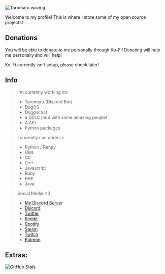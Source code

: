 ![Taromaru waving](https://raw.githubusercontent.com/Taromaruu/Taromaruu/main/taro_hi.gif)

Welcome to my profile! This is where I store some of my open source projects!

## Donations
You will be able to donate to me personally through Ko-Fi! Donating will help me personally and will help!

Ko-Fi currently isn't setup, please check later!

<!-- <a href='https://ko-fi.com/X8X55U08V' target='_blank'><img height='36' style='border:0px;height:36px;' src='https://cdn.ko-fi.com/cdn/kofi1.png?v=2' border='0' alt='Buy Me a Coffee at ko-fi.com' /></a> -->

## Info

> I'm currently working on:
>
> * Taromaru (Discord Bot)
> * DogOS
> * Doggochat
> * a DDLC mod with some amazing people!
> * A API
> * Python packages

>
> I currently can code in:
> * Python / Renpy
> * GML
> * C#
> * C++
> * Javascript
> * Ruby
> * PHP
> * Java

> Social Media <3
>
> * [My Discord Server](https://discord.gg/qFtz2gS)
> * [Discord](https://dsc.bio/taromaru)
> * [Twitter](https://twitter.com/TaromaruYuki)
> * [Reddit](https://www.reddit.com/u/DoggoYT0)
> * [Spotify](https://open.spotify.com/user/a2n9yranjkm3e8zxjgxl073xk)
> * [Steam](https://steamcommunity.com/id/taromaruyuki/)
> * [Twitch](https://www.twitch.tv/taromaruyuki)
> * [Patreon](https://www.patreon.com/taromaru)

## Extras:
![GitHub Stats](https://github-readme-stats.vercel.app/api?username=Taromaruu&theme=dark&count_private=true&show_icons=true)

<!--
**Taromaruu/Taromaruu** is a ✨ _special_ ✨ repository because its `README.md` (this file) appears on your GitHub profile.

Here are some ideas to get you started:

- 🔭 I’m currently working on ...
- 🌱 I’m currently learning ...
- 👯 I’m looking to collaborate on ...
- 🤔 I’m looking for help with ...
- 💬 Ask me about ...
- 📫 How to reach me: ...
- 😄 Pronouns: ...
- ⚡ Fun fact: ...
-->
